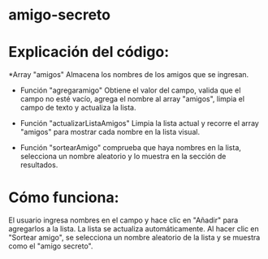 # amigo-secreto

# Explicación del código:

*Array "amigos" Almacena los nombres de los amigos que se ingresan.

* Función "agregaramigo"
Obtiene el valor del campo, valida que el campo no esté         vacío, agrega el nombre al array "amigos", limpia el campo de texto y actualiza la lista.

* Función "actualizarListaAmigos"
Limpia la lista actual y recorre el array "amigos" para mostrar      cada nombre en la lista visual.

* Función  "sortearAmigo"
comprueba que haya nombres en la lista, selecciona un nombre aleatorio y lo muestra en la sección de resultados.

# Cómo funciona:

El usuario ingresa nombres en el campo y hace clic en "Añadir" para agregarlos a la lista.
La lista se actualiza automáticamente.
Al hacer clic en "Sortear amigo", se selecciona un nombre aleatorio de la lista y se muestra como el "amigo secreto".
